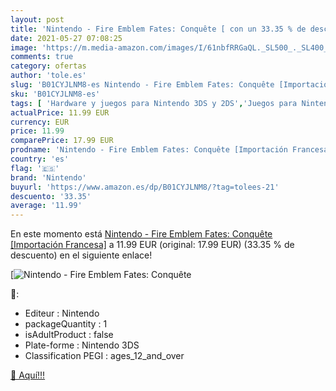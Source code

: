 ```yaml
---
layout: post
title: 'Nintendo - Fire Emblem Fates: Conquête [ con un 33.35 % de descuento'
date: 2021-05-27 07:08:25
image: 'https://m.media-amazon.com/images/I/61nbfRRGaQL._SL500_._SL400_.jpg'
comments: true
category: ofertas
author: 'tole.es'
slug: 'B01CYJLNM8-es Nintendo - Fire Emblem Fates: Conquête [Importación Francesa]'
sku: 'B01CYJLNM8-es'
tags: [ 'Hardware y juegos para Nintendo 3DS y 2DS','Juegos para Nintendo 3DS y 2DS','Videojuegos','nintendo', ]
actualPrice: 11.99 EUR
currency: EUR
price: 11.99
comparePrice: 17.99 EUR
prodname: 'Nintendo - Fire Emblem Fates: Conquête [Importación Francesa]'
country: 'es'
flag: '🇪🇸'
brand: 'Nintendo'
buyurl: 'https://www.amazon.es/dp/B01CYJLNM8/?tag=tolees-21'
descuento: '33.35'
average: '11.99'
---
```


En este momento está [Nintendo - Fire Emblem Fates: Conquête [Importación Francesa]](https://www.amazon.es/dp/B01CYJLNM8/?tag=tolees-21) a 11.99 EUR (original: 17.99 EUR) (33.35 %  de descuento) en el siguiente enlace!

[![Nintendo - Fire Emblem Fates: Conquête [](https://m.media-amazon.com/images/I/61nbfRRGaQL._SL500_._SL400_.jpg)](https://www.amazon.es/dp/B01CYJLNM8/?tag=tolees-21)

🔎:

- Editeur : Nintendo
- packageQuantity : 1
- isAdultProduct : false
- Plate-forme : Nintendo 3DS
- Classification PEGI : ages_12_and_over

[🛒 Aquí!!!](https://www.amazon.es/dp/B01CYJLNM8/?tag=tolees-21)
